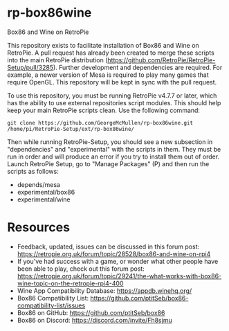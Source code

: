 # rp-box86wine
Box86 and Wine on RetroPie

This repository exists to facilitate installation of Box86 and Wine on RetroPie. A pull request has already been created to merge these scripts into the main RetroPie distribution (https://github.com/RetroPie/RetroPie-Setup/pull/3285). Further development and dependencies are required. For example, a newer version of Mesa is required to play many games that require OpenGL. This repository will be kept in sync with the pull request.

To use this repository, you must be running RetroPie v4.7.7 or later, which has the ability to use external repositories script modules. This should help keep your main RetroPie scripts clean. Use the following command:

```
git clone https://github.com/GeorgeMcMullen/rp-box86wine.git /home/pi/RetroPie-Setup/ext/rp-box86wine/
```

Then while running RetroPie-Setup, you should see a new subsection in "dependencies" and "experimental" with the scripts in them. They must be run in order and will produce an error if you try to install them out of order. Launch RetroPie Setup, go to "Manage Packages" (P) and then run the scripts as follows:

- depends/mesa
- experimental/box86
- experimental/wine

# Resources
- Feedback, updated, issues can be discussed in this forum post: https://retropie.org.uk/forum/topic/28528/box86-and-wine-on-rpi4
- If you've had success with a game, or wonder what other people have been able to play, check out this forum post: https://retropie.org.uk/forum/topic/29241/the-what-works-with-box86-wine-topic-on-the-retropie-rpi4-400
- Wine App Compatibility Database: https://appdb.winehq.org/
- Box86 Compatibility List: https://github.com/ptitSeb/box86-compatibility-list/issues
- Box86 on GitHub: https://github.com/ptitSeb/box86
- Box86 on Discord: https://discord.com/invite/Fh8sjmu
